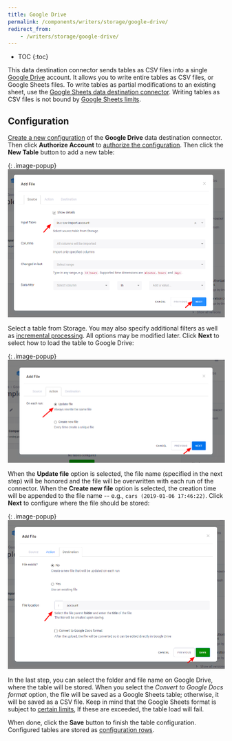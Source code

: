 ```yaml
---
title: Google Drive
permalink: /components/writers/storage/google-drive/
redirect_from:
    - /writers/storage/google-drive/
---
```


* TOC
{:toc}

This data destination connector sends tables as CSV files into a single [Google Drive](https://www.google.com/drive/) account.
It allows you to write entire tables as CSV files, or Google Sheets files. To write tables as partial modifications
to an existing sheet, use the [Google Sheets data destination connector](/components/writers/storage/google-sheets/). Writing tables as CSV files
is not bound by [Google Sheets limits](https://gsuitetips.com/tips/sheets/google-spreadsheet-limitations/).

## Configuration
[Create a new configuration](/components/#creating-component-configuration) of the **Google Drive** data destination connector.
Then click **Authorize Account** to [authorize the configuration](/components/#authorization). 
Then click the **New Table** button to add a new table:

{: .image-popup}
![Screenshot - Add Table Step 1](/components/writers/storage/google-drive/google-drive-1.png)

Select a table from Storage. You may also specify additional filters as well as [incremental processing](/storage/tables/#incremental-processing).
All options may be modified later. Click **Next** to select how to load the table to Google Drive:

{: .image-popup}
![Screenshot - Add Table Step 2](/components/writers/storage/google-drive/google-drive-2.png)

When the **Update file** option is selected, the file name (specified in the next step) will be honored and the file
will be overwritten with each run of the connector. When the **Create new file** option is selected, the creation time will
be appended to the file name -- e.g., `cars (2019-01-06 17:46:22)`. Click **Next** to configure where the file should be stored:

{: .image-popup}
![Screenshot - Add Table Step 3](/components/writers/storage/google-drive/google-drive-3.png)

In the last step, you can select the folder and file name on Google Drive, where the table will be stored. When you select the
*Convert to Google Docs format* option, the file will be saved as a Google Sheets table; otherwise, it will be saved as
a CSV file. Keep in mind that the Google Sheets format is subject to [certain limits](https://gsuitetips.com/tips/sheets/google-spreadsheet-limitations/),
If these are exceeded, the table load will fail.

When done, click the **Save** button to finish the table configuration. 
Configured tables are stored as [configuration rows](/components/#configuration-rows).
